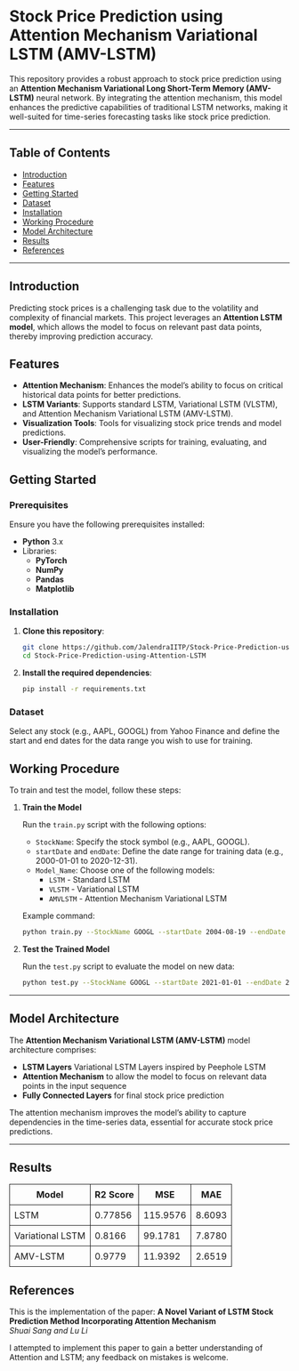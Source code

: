 # Stock Price Prediction using Attention Mechanism Variational LSTM (AMV-LSTM)

This repository provides a robust approach to stock price prediction using an **Attention Mechanism Variational Long Short-Term Memory (AMV-LSTM)** neural network. By integrating the attention mechanism, this model enhances the predictive capabilities of traditional LSTM networks, making it well-suited for time-series forecasting tasks like stock price prediction.

---

## Table of Contents

- [Introduction](#introduction)
- [Features](#features)
- [Getting Started](#getting-started)
- [Dataset](#dataset)
- [Installation](#installation)
- [Working Procedure](#working-procedure)
- [Model Architecture](#model-architecture)
- [Results](#results)
- [References](#references)

---

## Introduction

Predicting stock prices is a challenging task due to the volatility and complexity of financial markets. This project leverages an **Attention LSTM model**, which allows the model to focus on relevant past data points, thereby improving prediction accuracy.

## Features

- **Attention Mechanism**: Enhances the model’s ability to focus on critical historical data points for better predictions.
- **LSTM Variants**: Supports standard LSTM, Variational LSTM (VLSTM), and Attention Mechanism Variational LSTM (AMV-LSTM).
- **Visualization Tools**: Tools for visualizing stock price trends and model predictions.
- **User-Friendly**: Comprehensive scripts for training, evaluating, and visualizing the model’s performance.

## Getting Started

### Prerequisites

Ensure you have the following prerequisites installed:

- **Python** 3.x
- Libraries:
  - **PyTorch**
  - **NumPy**
  - **Pandas**
  - **Matplotlib**

### Installation

1. **Clone this repository**:

    ```bash
    git clone https://github.com/JalendraIITP/Stock-Price-Prediction-using-Attention-LSTM
    cd Stock-Price-Prediction-using-Attention-LSTM
    ```

2. **Install the required dependencies**:

    ```bash
    pip install -r requirements.txt
    ```

### Dataset

Select any stock (e.g., AAPL, GOOGL) from Yahoo Finance and define the start and end dates for the data range you wish to use for training.

## Working Procedure

To train and test the model, follow these steps:

1. **Train the Model**

   Run the `train.py` script with the following options:
   - `StockName`: Specify the stock symbol (e.g., AAPL, GOOGL).
   - `startDate` and `endDate`: Define the date range for training data (e.g., 2000-01-01 to 2020-12-31).
   - `Model_Name`: Choose one of the following models:
      - `LSTM` - Standard LSTM
      - `VLSTM` - Variational LSTM
      - `AMVLSTM` - Attention Mechanism Variational LSTM

   Example command:

    ```bash
    python train.py --StockName GOOGL --startDate 2004-08-19 --endDate 2020-12-31 --Model_Name AMVLSTM
    ```

2. **Test the Trained Model**

   Run the `test.py` script to evaluate the model on new data:

    ```bash
    python test.py --StockName GOOGL --startDate 2021-01-01 --endDate 2024-10-31 --Model_Name AMVLSTM
    ```

---

## Model Architecture

The **Attention Mechanism Variational LSTM (AMV-LSTM)** model architecture comprises:
- **LSTM Layers** Variational LSTM Layers inspired by Peephole LSTM
- **Attention Mechanism** to allow the model to focus on relevant data points in the input sequence
- **Fully Connected Layers** for final stock price prediction

The attention mechanism improves the model’s ability to capture dependencies in the time-series data, essential for accurate stock price predictions.

---

## Results

<table>
  <tr>
    <th style="border: 1px solid; padding: 8px;">Model</th>
    <th style="border: 1px solid; padding: 8px;">R2 Score</th>
    <th style="border: 1px solid; padding: 8px;">MSE</th>
    <th style="border: 1px solid; padding: 8px;">MAE</th>
  </tr>
  <tr>
    <td style="border: 1px solid; padding: 8px;">LSTM</td>
    <td style="border: 1px solid; padding: 8px;">0.77856</td>
    <td style="border: 1px solid; padding: 8px;">115.9576</td>
    <td style="border: 1px solid; padding: 8px;">8.6093</td>
  </tr>
  <tr>
    <td style="border: 1px solid; padding: 8px;">Variational LSTM</td>
    <td style="border: 1px solid; padding: 8px;">0.8166</td>
    <td style="border: 1px solid; padding: 8px;">99.1781</td>
    <td style="border: 1px solid; padding: 8px;">7.8780</td>
  </tr>
  <tr>
    <td style="border: 1px solid; padding: 8px;">AMV-LSTM</td>
    <td style="border: 1px solid; padding: 8px;">0.9779</td>
    <td style="border: 1px solid; padding: 8px;">11.9392</td>
    <td style="border: 1px solid; padding: 8px;">2.6519</td>
  </tr>
</table>

## References

This is the implementation of the paper:
**A Novel Variant of LSTM Stock Prediction Method Incorporating Attention Mechanism**  
_Shuai Sang and Lu Li_

I attempted to implement this paper to gain a better understanding of Attention and LSTM; any feedback on mistakes is welcome.
